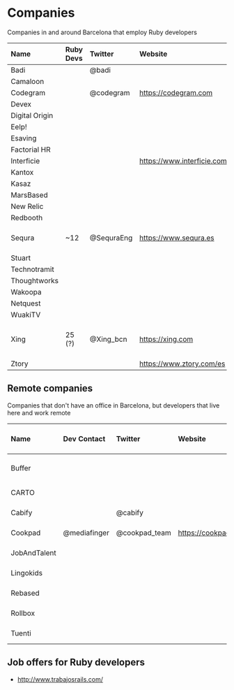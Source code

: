 # Companies

Companies in and around Barcelona that employ Ruby developers

| Name           | Ruby Devs | Twitter    | Website                    | Address                    |
|:---------------|:----------|:-----------|:---------------------------|:---------------------------|
| Badi           |           | @badi      |                            |                            |
| Camaloon       |           |            |                            |                            |
| Codegram       |           | @codegram  | https://codegram.com       | Terrassa                   |
| Devex          |           |            |                            |                            |
| Digital Origin |           |            |                            |                            |
| Eelp!          |           |            |                            |                            |
| Esaving        |           |            |                            |                            |
| Factorial HR   |           |            |                            |                            |
| Interficie     |           |            | https://www.interficie.com |                            |
| Kantox         |           |            |                            |                            |
| Kasaz          |           |            |                            |                            |
| MarsBased      |           |            |                            |                            |
| New Relic      |           |            |                            |                            |
| Redbooth       |           |            |                            |                            |
| Sequra         | ~12       | @SequraEng | https://www.sequra.es      | C/ Aragón, 383             |
| Stuart         |           |            |                            |                            |
| Technotramit   |           |            |                            |                            |
| Thoughtworks   |           |            |                            |                            |
| Wakoopa        |           |            |                            |                            |
| Netquest       |           |            |                            |                            |
| WuakiTV        |           |            |                            |                            |
| Xing           | 25 (?)    | @Xing_bcn  | https://xing.com           | Carrer Consell de Cent 334 |
| Ztory          |           |            | https://www.ztory.com/es   |                            |

## Remote companies

Companies that don't have an office in Barcelona, but developers that live here and work remote

| Name         | Dev Contact  | Twitter       | Website             | City, Country of HQ |
|:-------------|:-------------|:--------------|:--------------------|:--------------------|
| Buffer       |              |               |                     | New York, USA       |
| CARTO        |              |               |                     | Madrid, Spain       |
| Cabify       |              | @cabify       |                     | Madrid, Spain       |
| Cookpad      | @mediafinger | @cookpad_team | https://cookpad.com | Bristol, UK         |
| JobAndTalent |              |               |                     | Madrid, Spain       |
| Lingokids    |              |               |                     | Madrid, Spain       |
| Rebased      |              |               |                     | Warsaw, Poland      |
| Rollbox      |              |               |                     | Madrid, Spain       |
| Tuenti       |              |               |                     | Madrid, Spain       |

## Job offers for Ruby developers

* http://www.trabajosrails.com/




